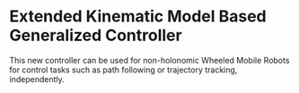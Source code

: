 # Extended Kinematic Model Based Generalized Controller

This new controller can be used for non-holonomic Wheeled Mobile Robots for control tasks such as path following or trajectory tracking, independently.
